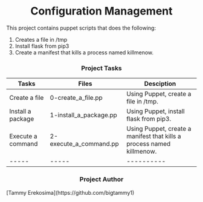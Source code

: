 <center> <h1>Configuration Management</h1> </center>

This project contains puppet scripts that does the following:
1. Creates a file in /tmp
2. Install flask from pip3
3. Create a manifest that kills a process named killmenow.

<center> <h3>Project Tasks</h3> </center>

| Tasks | Files | Desciption |
| ----- | ----- | ---------- |
| Create a file | 0-create_a_file.pp | Using Puppet, create a file in /tmp. |
| Install a package | 1-install_a_package.pp | Using Puppet, install flask from pip3. |
| Execute a command | 2-execute_a_command.pp | Using Puppet, create a manifest that kills a process named killmenow. |
| ----- | ----- | ---------- |

<center> <h3>Project Author</h3> </center>
[Tammy Erekosima](https://github.com/bigtammy1)
